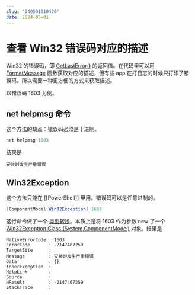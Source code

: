 ```yaml
---
slug: "240501010426"
date: 2024-05-01
---
```


# 查看 Win32 错误码对应的描述

Win32 的错误码，即 [GetLastError()](https://learn.microsoft.com/en-us/windows/win32/api/errhandlingapi/nf-errhandlingapi-getlasterror) 的返回值。在代码里可以用 [FormatMessage](https://learn.microsoft.com/en-us/windows/win32/api/winbase/nf-winbase-formatmessage) 函数获取对应的描述，但有些 app 在打日志的时候只打印了错误码，所以需要一种更方便的方式来获取描述。

以错误码 1603 为例。

## net helpmsg 命令

这个方法的缺点：错误码必须是十进制。

``` powershell
net helpmsg 1603
```

结果是

```
安装时发生严重错误
```
## Win32Exception

这个方法只能在 [[PowerShell]] 里用。错误码可以是任意进制的。

``` powershell
[ComponentModel.Win32Exception] 1603
```

这行命令做了一个 [类型转换](https://learn.microsoft.com/en-us/powershell/scripting/lang-spec/chapter-06?view=powershell-7.4#618-net-conversion)。本质上是将 1603 作为参数 new 了一个 [Win32Exception Class (System.ComponentModel)](https://learn.microsoft.com/en-us/dotnet/api/system.componentmodel.win32exception) 对象。结果是

```
NativeErrorCode : 1603
ErrorCode       : -2147467259
TargetSite      :
Message         : 安装时发生严重错误
Data            : {}
InnerException  :
HelpLink        :
Source          :
HResult         : -2147467259
StackTrace      :
```


